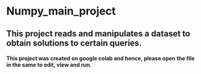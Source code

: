 # Numpy_main_project

## This project reads and manipulates a dataset to obtain solutions to certain queries.
#### This project was created on google colab and hence, please open the file in the same to edit, view and run.
